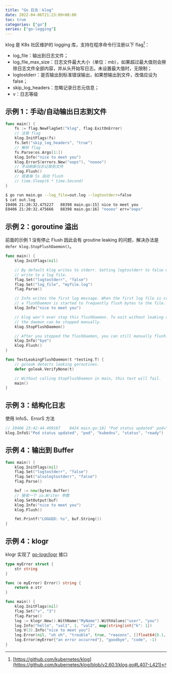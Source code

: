 ```yaml
---
title: "Go 日志：klog"
date: 2022-04-06T21:23:09+08:00
toc: true
categories: ["go"]
series: ["go-logging"]
---
```


klog 是 K8s 社区维护的 logging 库，支持在程序命令行注册以下 flag[^1]：

- log_file：输出到日志文件；
- log_file_max_size：日志文件最大大小（单位：mb），如果超过最大值则会擦除日志文件全部内容，并从头开始写日志。未设置最大值时，无限制；
- logtostderr：是否输出到标准错误输出，如果想输出到文件，改值应设为 false；
- skip_log_headers：忽略记录日志元信息；
- v：日志等级

## 示例 1：手动/自动输出日志到文件

```go
func main() {
	fs := flag.NewFlagSet("klog", flag.ExitOnError)
	// 注册 flag
	klog.InitFlags(fs)
	fs.Set("skip_log_headers", "true")
	// 解析 flag
	fs.Parse(os.Args[1:])
	klog.Info("nice to meet you")
	klog.ErrorS(errors.New("oops"), "noooo")
	// 手动刷新日志记录到文件
	klog.Flush()
	// 或者每 5s 自动 flush
	// time.Sleep(6 * time.Second)
}
```

```bash
$ go run main.go --log_file=out.log --logtostderr=false
$ cat out.log
I0406 21:20:32.475227   88398 main.go:15] nice to meet you
E0406 21:20:32.475666   88398 main.go:16] "noooo" err="oops"
```

## 示例 2：goroutine 溢出

前面的示例 1 没有停止 Flush 因此会有 groutine leaking 的问题，解决办法是 `defer klog.StopFlushDaemon()`。

```go
func main() {
	klog.InitFlags(nil)

	// By default klog writes to stderr. Setting logtostderr to false makes klog
	// write to a log file.
	flag.Set("logtostderr", "false")
	flag.Set("log_file", "myfile.log")
	flag.Parse()

	// Info writes the first log message. When the first log file is created,
	// a flushDaemon is started to frequently flush bytes to the file.
	klog.Info("nice to meet you")

	// klog won't ever stop this flushDaemon. To exit without leaking a goroutine,
	// the daemon can be stopped manually.
	klog.StopFlushDaemon()

	// After you stopped the flushDaemon, you can still manually flush.
	klog.Info("bye")
	klog.Flush()
}

func TestLeakingFlushDaemon(t *testing.T) {
	// goleak detects leaking goroutines.
	defer goleak.VerifyNone(t)

	// Without calling StopFlushDaemon in main, this test will fail.
	main()
}
```

## 示例 3：结构化日志

使用 InfoS、ErrorS 方法

```go
// I0406 23:42:44.499187    8424 main.go:18] "Pod status updated" pod="kubedns" status="ready"
klog.InfoS("Pod status updated", "pod", "kubedns", "status", "ready")
```

## 示例 4：输出到 Buffer

```go
func main() {
	klog.InitFlags(nil)
	flag.Set("logtostderr", "false")
	flag.Set("alsologtostderr", "false")
	flag.Parse()

	buf := new(bytes.Buffer)
	// 接收一个 io.Writer 参数
	klog.SetOutput(buf)
	klog.Info("nice to meet you")
	klog.Flush()

	fmt.Printf("LOGGED: %s", buf.String())
}
```

## 示例 4：klogr

klogr 实现了 [go-logr/logr](https://github.com/go-logr/logr) 接口

```go
type myError struct {
    str string
}

func (e myError) Error() string {
    return e.str
}

func main() {
    klog.InitFlags(nil)
    flag.Set("v", "3")
    flag.Parse()
    log := klogr.New().WithName("MyName").WithValues("user", "you")
    log.Info("hello", "val1", 1, "val2", map[string]int{"k": 1})
    log.V(3).Info("nice to meet you")
    log.Error(nil, "uh oh", "trouble", true, "reasons", []float64{0.1, 0.11, 3.14})
    log.Error(myError{"an error occurred"}, "goodbye", "code", -1)
}
```

[^1]: [https://github.com/kubernetes/klog](https://github.com/kubernetes/klog/blob/v2.60.1/klog.go#L407-L421)